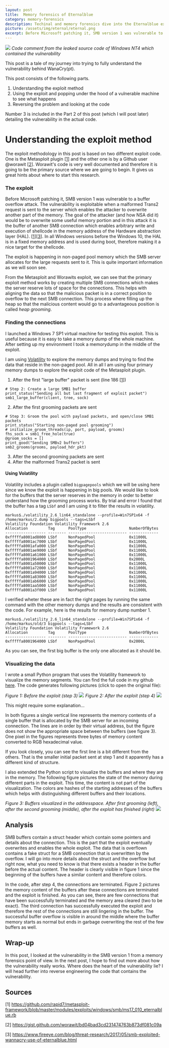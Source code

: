 ```yaml
---
layout: post
title:  Memory forensics of Eternalblue
category: memory-forensics
description: Techinal and memory forensics dive into the Eternalblue exploit that uses SMB v1 vulnerability.
picture: /assets/img/eternal/eternal.png
excerpt: Before Microsoft patching it, SMB version 1 was vulnerable to a buffer overflow attack. The vulnerability is exploitable when a malformed Trans2 request is sent to the server which enables the attacker to overwrite another part of the memory.
---
```

![]({{site.baseurl}}/assets/img/eternal/eternal.png)
_Code comment from the leaked source code of Windows NT4 which contained the vulnerability_

This post is a tale of my journey into trying to fully understand the vulnerability behind WanaCry(pt).

This post consists of the following parts.

1. Understanding the exploit method
2. Using the exploit and popping under the hood of a vulnerable machine to see what happens
3. Reversing the problem and looking at the code

Number 3 is included in the Part 2 of this post (which I will post later) detailing the vulnerability in the actual code.

# Understanding the exploit method

The exploit methodology in this post is based on two different exploit code. One
is the Metasploit plugin [[1](#sources)] and the other one is by a Github user @worawit [[2](#sources)]. Worawit's code is very well documented and therefore it is going to be the primary source where we are going to begin. It gives us great hints about where to start this research.

### The exploit

Before Microsoft patching it, SMB version 1 was vulnerable to a buffer overflow attack. The vulnerability is exploitable when a malformed Trans2 request is sent to the server which enables the attacker to overwrite another part of the memory. The goal of the attacker (and how NSA did it) would be to overwrite some useful memory portion and in this attack it is the buffer of another SMB connection which enables arbitrary write and execution of shellcode in the memory address of the Hardware abstraction layer (HAL). [[1](#sources)][[3](#sources)]. In all Windows versions before the Windows 10, the HAL is in a fixed memory address and is used during boot, therefore making it a nice target for the shellcode.

The exploit is happening in non-paged pool memory which the SMB server allocates for the large requests sent to it. This is quite important information as we will soon see.

From the Metasploit and Worawits exploit, we can see that the primary exploit method works by creating multiple SMB connections which makes the server reserve lots of space for the connections. This helps with aligning the data so that the malicious packet is in a correct position to overflow to the next SMB connection. This process where filling up the heap so that the malicious content would go to a advantageous position is called _heap grooming_.

### Finding the connections

I launched a Windows 7 SP1 virtual machine for testing this exploit. This is useful because it is easy to take a memory dump of the whole machine. After setting up my environment I took a memorydump in the middle of the exploit.

I am using [Volatility](http://www.volatilityfoundation.org/) to explore the memory dumps and trying to find the data that reside in the non-paged pool. All in all I am using four primary memory dumps to explore the exploit code of the Metasploit plugin.

1. After the first "large buffer" packet is sent (line 186 [[1](#sources)])

```
# Step 2: Create a large SMB1 buffer
print_status("Sending all but last fragment of exploit packet")
smb1_large_buffer(client, tree, sock)
```
2. After the first grooming packets are sent

```
# Step 3: Groom the pool with payload packets, and open/close SMB1 packets
print_status("Starting non-paged pool grooming")
# initialize_groom_threads(ip, port, payload, grooms)
fhs_sock = smb1_free_hole(true)
@groom_socks = []
print_good("Sending SMBv2 buffers")
smb2_grooms(grooms, payload_hdr_pkt)
```
3. After the second grooming packets are sent
4. After the malformed Trans2 packet is sent

#### Using Volatility

Volatility includes a plugin called `bigpagepools` which we will be using here since we know the exploit is happening in big pools. We would like to look for the buffers that the server reserves in the memory in order to better understand how the grooming process works. By trial and error I found that the buffer has a tag `LSbf` and I am using it to filter the results in volatility.

```
markus$./volatility_2.6_lin64_standalone --profile=Win7SP1x64 -f /home/markus/2.dump bigpools --tags=LSbf
Volatility Foundation Volatility Framework 2.6
Allocation         Tag      PoolType                   NumberOfBytes
------------------ -------- -------------------------- -------------
0xfffffa8001ad8000 LSbf     NonPagedPool               0x11000L
0xfffffa8001ac7000 LSbf     NonPagedPool               0x11000L
0xfffffa8001afa000 LSbf     NonPagedPool               0x11000L
0xfffffa8001ae9000 LSbf     NonPagedPool               0x11000L
0xfffffa8001a61000 LSbf     NonPagedPool               0x11000L
0xfffffa8001964000 LSbf     NonPagedPool               0x2000L
0xfffffa8001a50000 LSbf     NonPagedPool               0x11000L
0xfffffa8001a72000 LSbf     NonPagedPool               0x11000L
0xfffffa8001a94000 LSbf     NonPagedPool               0x11000L
0xfffffa8001a83000 LSbf     NonPagedPool               0x11000L
0xfffffa8001ab6000 LSbf     NonPagedPool               0x11000L
0xfffffa8001aa5000 LSbf     NonPagedPool               0x11000L
0xfffffa8001a3f000 LSbf     NonPagedPool               0x11000L
```

I verified wheter these are in fact the right pages by running the same command with the other memory dumps and the results are consistent with the code. For example, here is the results for memory dump number 1.

```
markus$./volatility_2.6_lin64_standalone --profile=Win7SP1x64 -f /home/markus/old/3 bigpools --tags=LSbf
Volatility Foundation Volatility Framework 2.6
Allocation         Tag      PoolType                   NumberOfBytes
------------------ -------- -------------------------- -------------
0xfffffa8001964000 LSbf     NonPagedPool               0x2000L
```
As you can see, the first big buffer is the only one allocated as it should be.

### Visualizing the data

I wrote a small Python program that uses the Volatility framework to visualize the memory segments. You can find the full code in my github [here](https://gist.github.com/markusleh/9909454f19bb053458dd05dfe5e5e449). The code generates following pictures (click to open the original file):

_Figure 1: Before the exploit (step 3)_
[![]({{site.baseurl}}/assets/img/eternal/before.png)](/assets/img/eternal/content_3_before.svg)
_Figure 2: After the exploit (step 4)_
[![]({{site.baseurl}}/assets/img/eternal/after.png)](/assets/img/eternal/content_4_after.svg)

This might require some explanation...

In both figures a single vertical line represents the memory contents of a single buffer that is allocated by the SMB server for an incoming connection. The lines are in order by their virtual address, but the figure does not show the appropriate space between the buffers (see figure 3). One pixel in the figures represents three bytes of memory content converted to RGB hexadecimal value.

If you look closely, you can see the first line is a bit different from the others. That is the smaller initial packet sent at step 1 and it apparently has a different kind of structure.

I also extended the Python script to visualize the buffers and where they are in the memory. The following figure pictures the state of the memory during different parts in the exploit. This time, the content is not part of the visualization. The colors are hashes of the starting addresses of the buffers which helps with distinguishing different buffers and their locations.   

_Figure 3: Buffers visualized in the addresspace. After first grooming (left), after the second grooming (middle), after the exploit has finished (right)_
[![]({{site.baseurl}}/assets/img/eternal/buffers.png)](/assets/img/eternal/buffers.png)


## Analysis

SMB buffers contain a struct header which contain some pointers and details about the connection. This is the part that the exploit eventually overwrites and enables the whole exploit. The data that is overflown contains a fake struct for a SMB connection that is overwritten by the overflow. I will go into more details about the struct and the overflow but right now, what you need to know is that there exists a header in the buffer before the actual content. The header is clearly visible in figure 1 since the beginning of the buffers have a similar content and therefore colors.

In the code, after step 4, the connections are terminated. Figure 2 pictures the memory content of the buffers after these connections are terminated and the exploit is finished. As you can see, there are few connections that have been successfully terminated and the memory area cleared (two to be exact). The third connection has successfully executed the exploit and therefore the rest of the connections are still lingering in the buffer. The successful buffer overflow is visible in around the middle where the buffer memory starts as normal but ends in garbage overwriting the rest of the few buffers as well.

## Wrap-up

In this post, I looked at the vulnerability in the SMB version 1 from a memory forensics point of view. In the next post, I hope to find out more about how the vulnerability really works. Where does the heart of the vulnerability lie? I will head further into reverse engineering the code that contains the vulnerability.

## Sources
[1] https://github.com/rapid7/metasploit-framework/blob/master/modules/exploits/windows/smb/ms17_010_eternalblue.rb

[2] https://gist.github.com/worawit/bd04bad3cd231474763b873df081c09a

[3] https://www.fireeye.com/blog/threat-research/2017/05/smb-exploited-wannacry-use-of-eternalblue.html
